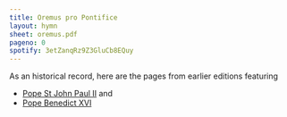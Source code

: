 ```yaml
---
title: Oremus pro Pontifice
layout: hymn
sheet: oremus.pdf
pageno: 0
spotify: 3etZanqRz9Z3GluCb8EQuy
---
```


As an historical record, here are the pages from earlier editions featuring 

* [Pope St John Paul II](/excerpts/jp2.pdf) and 
* [Pope Benedict XVI](/excerpts/b16.pdf)

